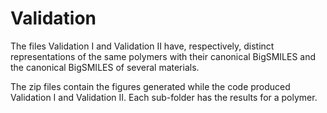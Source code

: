 # Validation
The files Validation I and Validation II have, respectively, distinct representations of the same polymers with their canonical BigSMILES and the canonical BigSMILES of several materials. 

The zip files contain the figures generated while the code produced Validation I and Validation II. Each sub-folder has the results for a polymer.
